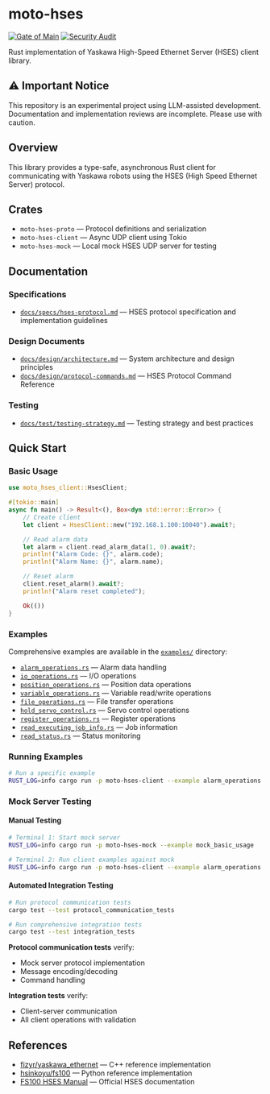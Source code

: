 # moto-hses

[![Gate of Main](https://github.com/masayuki-kono/moto-hses/actions/workflows/gate-of-main.yml/badge.svg)](https://github.com/masayuki-kono/moto-hses/actions/workflows/gate-of-main.yml)
[![Security Audit](https://github.com/masayuki-kono/moto-hses/actions/workflows/security-audit.yml/badge.svg)](https://github.com/masayuki-kono/moto-hses/actions/workflows/security-audit.yml)

Rust implementation of Yaskawa High-Speed Ethernet Server (HSES) client library.

## ⚠️ Important Notice

This repository is an experimental project using LLM-assisted development. Documentation and implementation reviews are incomplete. Please use with caution.

## Overview

This library provides a type-safe, asynchronous Rust client for communicating with Yaskawa robots using the HSES (High Speed Ethernet Server) protocol.

## Crates

- `moto-hses-proto` — Protocol definitions and serialization
- `moto-hses-client` — Async UDP client using Tokio
- `moto-hses-mock` — Local mock HSES UDP server for testing

## Documentation

### Specifications

- [`docs/specs/hses-protocol.md`](docs/specs/hses-protocol.md) — HSES protocol specification and implementation guidelines

### Design Documents

- [`docs/design/architecture.md`](docs/design/architecture.md) — System architecture and design principles
- [`docs/design/protocol-commands.md`](docs/design/protocol-commands.md) — HSES Protocol Command Reference

### Testing

- [`docs/test/testing-strategy.md`](docs/test/testing-strategy.md) — Testing strategy and best practices

## Quick Start

### Basic Usage

```rust
use moto_hses_client::HsesClient;

#[tokio::main]
async fn main() -> Result<(), Box<dyn std::error::Error>> {
    // Create client
    let client = HsesClient::new("192.168.1.100:10040").await?;

    // Read alarm data
    let alarm = client.read_alarm_data(1, 0).await?;
    println!("Alarm Code: {}", alarm.code);
    println!("Alarm Name: {}", alarm.name);

    // Reset alarm
    client.reset_alarm().await?;
    println!("Alarm reset completed");

    Ok(())
}
```

### Examples

Comprehensive examples are available in the [`examples/`](moto-hses-client/examples/) directory:

- [`alarm_operations.rs`](moto-hses-client/examples/alarm_operations.rs) — Alarm data handling
- [`io_operations.rs`](moto-hses-client/examples/io_operations.rs) — I/O operations
- [`position_operations.rs`](moto-hses-client/examples/position_operations.rs) — Position data operations
- [`variable_operations.rs`](moto-hses-client/examples/variable_operations.rs) — Variable read/write operations
- [`file_operations.rs`](moto-hses-client/examples/file_operations.rs) — File transfer operations
- [`hold_servo_control.rs`](moto-hses-client/examples/hold_servo_control.rs) — Servo control operations
- [`register_operations.rs`](moto-hses-client/examples/register_operations.rs) — Register operations
- [`read_executing_job_info.rs`](moto-hses-client/examples/read_executing_job_info.rs) — Job information
- [`read_status.rs`](moto-hses-client/examples/read_status.rs) — Status monitoring

### Running Examples

```bash
# Run a specific example
RUST_LOG=info cargo run -p moto-hses-client --example alarm_operations -- 192.168.1.100 10040
```

### Mock Server Testing

#### Manual Testing

```bash
# Terminal 1: Start mock server
RUST_LOG=info cargo run -p moto-hses-mock --example mock_basic_usage

# Terminal 2: Run client examples against mock
RUST_LOG=info cargo run -p moto-hses-client --example alarm_operations -- 127.0.0.1 10040
```

#### Automated Integration Testing

```bash
# Run protocol communication tests
cargo test --test protocol_communication_tests

# Run comprehensive integration tests
cargo test --test integration_tests
```

**Protocol communication tests** verify:

- Mock server protocol implementation
- Message encoding/decoding
- Command handling

**Integration tests** verify:

- Client-server communication
- All client operations with validation

## References

- [fizyr/yaskawa_ethernet](https://github.com/fizyr/yaskawa_ethernet) — C++ reference implementation
- [hsinkoyu/fs100](https://github.com/hsinkoyu/fs100) — Python reference implementation
- [FS100 HSES Manual](https://www.motoman.com/getmedia/16B5CD92-BD0B-4DE0-9DC9-B71D0B6FE264/160766-1CD.pdf.aspx?ext=.pdf) — Official HSES documentation
